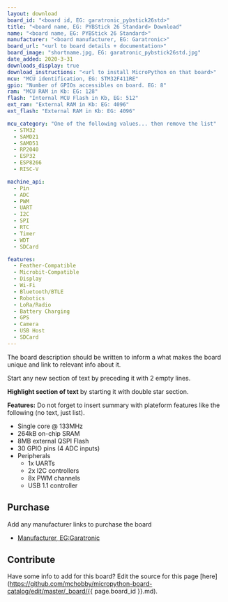 ```yaml
---
layout: download
board_id: "<board id, EG: garatronic_pybstick26std>"
title: "<board name, EG: PYBStick 26 Standard> Download"
name: "<board name, EG: PYBStick 26 Standard>"
manufacturer: "<board manufacturer, EG: Garatronic>"
board_url: "<url to board details + documentation>"
board_image: "shortname.jpg, EG: garatronic_pybstick26std.jpg"
date_added: 2020-3-31
downloads_display: true
download_instructions: "<url to install MicroPython on that board>"
mcu: "MCU identification, EG: STM32F411RE"
gpio: "Number of GPIOs accessibles on board. EG: 8"
ram: "MCU RAM in Kb: EG: 128"
flash: "Internal MCU Flash in Kb, EG: 512"
ext_ram: "External RAM in Kb: EG: 4096"
ext_flash: "External RAM in Kb: EG: 4096"

mcu_category: "One of the following values... then remove the list"
  - STM32
  - SAMD21
  - SAMD51
  - RP2040
  - ESP32
  - ESP8266
  - RISC-V

machine_api:
  - Pin
  - ADC
  - PWM
  - UART
  - I2C
  - SPI
  - RTC
  - Timer
  - WDT
  - SDCard

features:
  - Feather-Compatible
  - Microbit-Compatible
  - Display
  - Wi-Fi
  - Bluetooth/BTLE
  - Robotics
  - LoRa/Radio
  - Battery Charging
  - GPS
  - Camera
  - USB Host
  - SDCard
---
```


The board description should be written to inform a what makes the board unique and link to relevant info about it.


Start any new section of text by preceding it with 2 empty lines.


**Highlight section of text** by starting it with double star section. 


**Features:**
Do not forget to insert summary with plateform features like the following (no text, just list).
* Single core @ 133MHz
* 264kB on-chip SRAM
* 8MB external QSPI Flash
* 30 GPIO pins (4 ADC inputs)
* Peripherals
  * 1x UARTs
  * 2x I2C controllers
  * 8x PWM channels
  * USB 1.1 controller

## Purchase
Add any manufacturer links to purchase the board
* [Manufacturer, EG:Garatronic](https://link_to_the_product)

## Contribute

Have some info to add for this board? Edit the source for this page [here](https://github.com/mchobby/micropython-board-catalog/edit/master/_board/{{ page.board_id }}.md).

